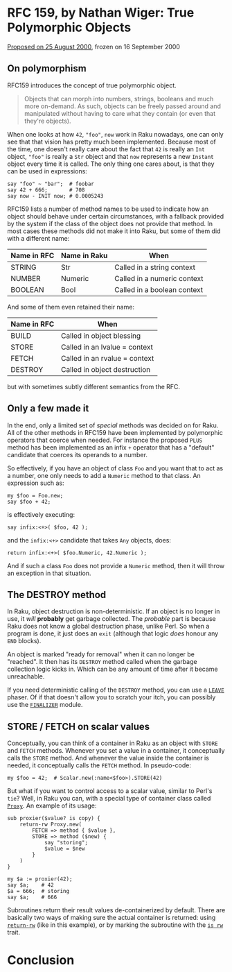 # RFC 159, by Nathan Wiger: True Polymorphic Objects

[Proposed on 25 August 2000](https://raku.org/archive/rfc/159.html),
frozen on 16 September 2000

## On polymorphism

RFC159 introduces the concept of true polymorphic object.

> Objects that can morph into numbers, strings, booleans and much more on-demand.  As such, objects can be freely passed around and manipulated without having to care what they contain (or even that they're objects).

When one looks at how `42`, `"foo"`, `now` work in Raku nowadays, one can
only see that that vision has pretty much been implemented.  Because  most
of the time, one doesn't really care about the fact that `42` is really an
`Int` object, `"foo"` is really a `Str` object and that `now` represents
a new `Instant` object every time it is called.  The only thing one cares
about, is that they can be used in expressions:

    say "foo" ~ "bar";  # foobar
    say 42 + 666;       # 708
    say now - INIT now; # 0.0005243

RFC159 lists a number of method names to be used to indicate how an object
should behave under certain circumstances, with a fallback provided by the
system if the class of the object does not provide that method.  In most
cases these methods did not make it into Raku, but some of them did with
a different name:

|Name in RFC|Name in Raku|When|
|-----------|------------|----|
|STRING     | Str        |Called in a string context|
|NUMBER     | Numeric    |Called in a numeric context|
|BOOLEAN    | Bool       |Called in a boolean context|

And some of them even retained their name:

|Name in RFC|When|
|-----------|----|
|BUILD      |Called in object blessing|
|STORE      |Called in an lvalue = context|
|FETCH      |Called in an rvalue = context|
|DESTROY    |Called in object destruction|

but with sometimes subtly different semantics from the RFC.

## Only a few made it

In the end, only a limited set of *special* methods was decided on for
Raku.  All of the other methods in RFC159 have been implemented by
polymorphic operators that coerce when needed.  For instance the
proposed `PLUS` method has been implemented as an infix `+` operator
that has a "default" candidate that coerces its operands to a number.

So effectively, if you have an object of class `Foo` and you want
that to act as a number, one only needs to add a `Numeric` method
to that class.  An expression such as:

    my $foo = Foo.new;
    say $foo + 42;

is effectively executing:

    say infix:<+>( $foo, 42 );

and the `infix:<+>` candidate that takes `Any` objects, does:

    return infix:<+>( $foo.Numeric, 42.Numeric );

And if such a class `Foo` does not provide a `Numeric` method,
then it will throw an exception in that situation.

## The DESTROY method

In Raku, object destruction is non-deterministic.  If an object is no
longer in use, it *will* **probably** get garbage collected.  The
*probable* part is because Raku does not know a global destruction
phase, unlike Perl.  So when a program is done, it just does an
`exit` (although that logic *does* honour any `END` blocks).

An object is marked "ready for removal" when it can no longer be
"reached".  It then has its `DESTROY` method called when the garbage
collection logic kicks in.  Which can be any amount of time after it
became unreachable.

If you need deterministic calling of the `DESTROY` method, you can
use a [`LEAVE`](https://docs.raku.org/syntax/LEAVE) phaser.  Of if
that doesn't allow you to scratch your itch, you can possibly use the
[`FINALIZER`](https://modules.raku.org/dist/FINALIZER:cpan:ELIZABETH)
module.

## STORE / FETCH on scalar values

Conceptually, you can think of a container in Raku as an object with
`STORE` and `FETCH` methods.  Whenever you set a value in a container,
it conceptually calls the `STORE` method.  And whenever the value
inside the container is needed, it conceptually calls the `FETCH`
method.  In pseudo-code:

    my $foo = 42;  # Scalar.new(:name<$foo>).STORE(42)

But what if you want to control access to a scalar value, similar to
Perl's `tie`?  Well, in Raku you can, with a special type of container
class called [`Proxy`](https://docs.raku.org/type/Proxy).  An example
of its usage:

    sub proxier($value? is copy) {
        return-rw Proxy.new(
            FETCH => method { $value },
            STORE => method ($new) {
                say "storing";
                $value = $new
            }
        )
    }

    my $a := proxier(42);
    say $a;    # 42
    $a = 666;  # storing
    say $a;    # 666

Subroutines return their result values de-containerized by default.
There are basically two ways of making sure the actual container is
returned: using [`return-rw`](https://docs.raku.org/syntax/return-rw)
(like in this example), or by marking the subroutine with the
[`is rw`](https://docs.raku.org/routine/is%20rw#class_Routine) trait.

# Conclusion


